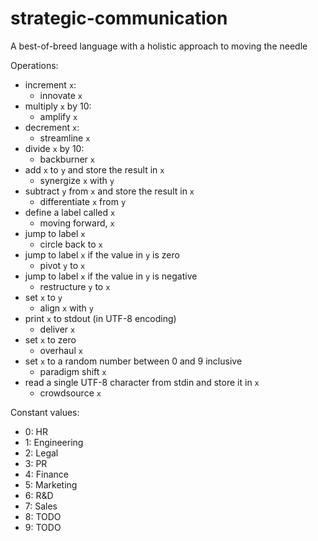 # strategic-communication
A best-of-breed language with a holistic approach to moving the needle

Operations:
* increment `x`:
  * innovate `x`
* multiply `x` by 10:
  * amplify `x`
* decrement `x`:
  * streamline `x`
* divide `x` by 10:
  * backburner `x`
* add `x` to `y` and store the result in `x`
  * synergize `x` with `y`
* subtract `y` from `x` and store the result in `x`
  * differentiate `x` from `y`
* define a label called `x`
  * moving forward, `x`
* jump to label `x`
  * circle back to `x`
* jump to label `x` if the value in `y` is zero
  * pivot `y` to `x`
* jump to label `x` if the value in `y` is negative
  * restructure `y` to `x`
* set `x` to `y`
  * align `x` with `y`
* print `x` to stdout (in UTF-8 encoding)
  * deliver `x`
* set `x` to zero
  * overhaul `x`
* set `x` to a random number between 0 and 9 inclusive
  * paradigm shift `x`
* read a single UTF-8 character from stdin and store it in `x`
  * crowdsource `x`

Constant values:
* 0: HR
* 1: Engineering
* 2: Legal
* 3: PR
* 4: Finance
* 5: Marketing
* 6: R&D
* 7: Sales
* 8: TODO
* 9: TODO
